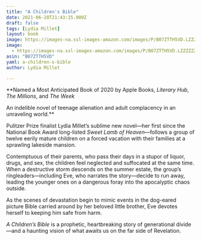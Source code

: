 ```yaml
---
title: "A Children's Bible"
date: 2021-06-28T21:43:15.000Z
draft: false
tags: [Lydia Millet]
layout: book
image: https://images-na.ssl-images-amazon.com/images/P/B07ZTTH5VD.LZZZZZZZ.jpg
image: 
  - https://images-na.ssl-images-amazon.com/images/P/B07ZTTH5VD.LZZZZZZZ.jpg
asin: "B07ZTTH5VD"
yaml: a-children-s-bible
author: Lydia Millet

---
```



**Named a Most Anticipated Book of 2020 by Apple Books, *Literary Hub*, *The Millions*, and *The Week*  
  
  
  
An indelible novel of teenage alienation and adult complacency in an unraveling world.**


  
Pulitzer Prize finalist Lydia Millet’s sublime new novel—her first since the National Book Award long-listed *Sweet Lamb of Heaven*—follows a group of twelve eerily mature children on a forced vacation with their families at a sprawling lakeside mansion.

  
Contemptuous of their parents, who pass their days in a stupor of liquor, drugs, and sex, the children feel neglected and suffocated at the same time. When a destructive storm descends on the summer estate, the group’s ringleaders—including Eve, who narrates the story—decide to run away, leading the younger ones on a dangerous foray into the apocalyptic chaos outside.

  
As the scenes of devastation begin to mimic events in the dog-eared picture Bible carried around by her beloved little brother, Eve devotes herself to keeping him safe from harm.

  
*A Children’s Bible* is a prophetic, heartbreaking story of generational divide—and a haunting vision of what awaits us on the far side of Revelation.